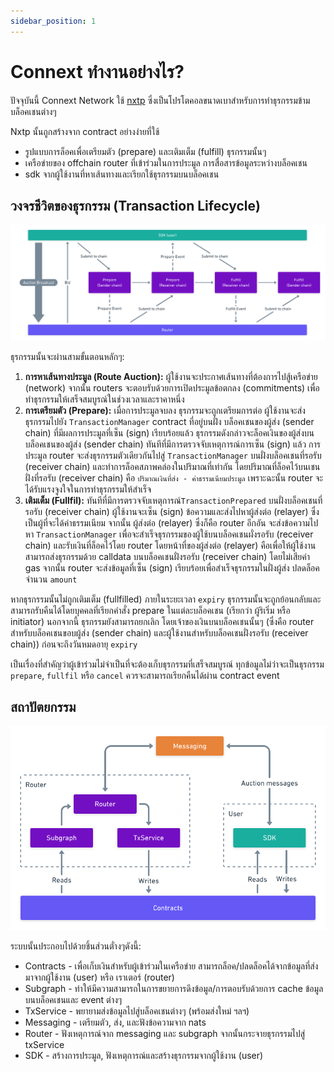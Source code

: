 ```yaml
---
sidebar_position: 1
---
```


# Connext ทำงานอย่างไร?

ปัจจุบันนี้ Connext Network ใช้ [nxtp](https://github.com/connext/nxtp) ซึ่งเป็นโปรโตคอลขนาดเบาสำหรับการทำธุรกรรมข้ามบล็อคเชนต่างๆ

Nxtp นั้นถูกสร้างจาก contract อย่างง่ายที่ใช้ 
- รูปแบบการล็อคเพื่อเตรียมตัว (prepare) และเติมเต็ม (fulfill) ธุรกรรมนั้นๆ 
- เครือข่ายของ offchain router ที่เข้าร่วมในการประมูล การสื่อสารข้อมูลระหว่างบล็อคเชน
- sdk จากผู้ใช้งานที่หาเส้นทางและเรียกใช้ธุรกรรมบนบล็อคเชน

## วงจรชีวิตของธุรกรรม (Transaction Lifecycle)

![HighLevelFlow](/img/background/HighLevelFlow.png)

ธุรกรรมนั้นจะผ่านสามขั้นตอนหลักๆ:

1. **การหาเส้นทางประมูล (Route Auction):** ผู้ใช้งานจะประกาศเส้นทางที่ต้องการไปสู้เครือข่าย (network) จากนั้น routers จะตอบรับด้วยการเปิดประมูลข้อตกลง (commitments) เพื่อทำธุรกรรมให้เสร็จสมบูรณ์ในช่วงเวลาและราคาหนึ่ง
2. **การเตรียมตัว (Prepare):** เมื่อการประมูลจบลง ธุรกรรมจะถูกเตรียมการต่อ ผู้ใช้งานจะส่งธุรกรรมไปยัง `TransactionManager` contract ที่อยู่บนฝั่ง บล็อคเชนของผู้ส่ง (sender chain) ที่มีผลการประมูลที่เซ็น (sign) เรียบร้อยแล้ว ธุรกรรมดังกล่าวจะล็อคเงินของผู้ส่งบนบล็อคเชนของผู้ส่ง (sender chain) ทันทีที่มีการตรวจจับเหตุการณ์การเซ็น (sign) แล้ว การประมูล router จะส่งธุรกรรมตัวเดียวกันไปสู่ `TransactionManager` บนฝั่งบล็อคเชนที่รอรับ (receiver chain) และทำการล็อคสภาพคล่องในปริมาณที่เท่ากัน โดยปริมาณที่ล็อคไว้บนเชนฝั่งที่รอรับ (receiver chain) คือ `ปริมาณเงินที่ส่ง - ค่าธรรมเนียมประมูล` เพราะฉะนั้น router จะได้รับแรงจูงใจในการทำธุรกรรมให้สำเร็จ
3. **เติมเต็ม (Fullfil):** ทันทีที่มีการตรวจจับเหตุการณ์​ `TransactionPrepared` บนฝั่งบล็อคเชนที่รอรับ (receiver chain) ผู้ใช้งานจะเซ็น (sign) ข้อความและส่งไปหาผู้ส่งต่อ (relayer) ซึ่งเป็นผู้ที่จะได้ค่าธรรมเนียม จากนั้น ผู้ส่งต่อ (relayer) ซึ่งก็คือ router อีกอัน จะส่งข้อความไปหา `TransactionManager` เพื่อจะสำเร็จธุรกรรมของผู้ใช้บนบล็อคเชนผั่งรอรับ (receiver chain) และรับเงินที่ล็อคไว้โดย router โดยหน้าที่ของผู้ส่งต่อ (relayer) คือเพื่อให้ผู้ใช้งานสามารถส่งธุรกรรมด้วย calldata บนบล็อคเชนฝั่งรอรับ (receiver chain) โดยไม่เสียค่า gas จากนั้น router จะส่งข้อมูลที่เซ็น (sign) เรียบร้อยเพื่อสำเร็จธุรกรรมในฝั่งผู้ส่ง ปลดล็อคจำนวน `amount`

หากธุรกรรมนั้นไม่ถูกเติมเต็ม (fullfilled) ภายในระยะเวลา `expiry` ธุรกรรมนั้นจะถูกย้อนกลับและสามารถรับคืนได้โดยบุคคลที่เรียกคำสั่ง prepare ในแต่ละบล็อคเชน (เรียกว่า ผู้ริเริ่ม หรือ initiator) นอกจากนี้ ธุรกรรมยังสามารถยกเลิก โดยเจ้าของเงินบนบล็อคเชนนั้นๆ (ซึ่งคือ router สำหรับบล็อคเชนขอบผู้ส่ง (sender chain) และผู้ใช้งานสำหรับบล็อคเชนฝั่งรอรับ (receiver chain)) ก่อนจะถึงวันหมดอายุ `expiry`

เป็นเรื่องที่สำคัญว่าผู้เข้าร่วมไม่จำเป็นที่จะต้องเก็บธุรกรรมที่เสร็จสมบูรณ์ ทุกข้อมูลไม่ว่าจะเป็นธุรกรรม `prepare`, `fullfil` หรือ `cancel` ควรจะสามารถเรียกคืนได้ผ่าน contract event

## สถาปัตยกรรม

![Architecture](/img/background/Architecture.png)

ระบบนั้นประกอบไปด้วยชิ้นส่วนตั่างๆดังนี้:

- Contracts - เพื่อเก็บเงินสำหรับผู้เข้าร่วมในเครือข่าย สามารถล็อค/ปลดล็อคได้จากข้อมูลที่ส่งมาจากผู้ใช้งาน (user) หรือ เราเตอร์ (router)
- Subgraph - ทำให้มีความสามารถในการขยายการดึงข้อมูล/การตอบรับด้วยการ cache ข้อมูลบนบล็อคเชนและ event ต่างๆ
- TxService - พยายามส่งข้อมูลไปสู่บล็อคเชนต่างๆ (พร้อมส่งใหม่ ฯลฯ)
- Messaging - เตรียมตัว, ส่ง, และฟังข้อความจาก nats
- Router - ฟังเหตุการณ์จาก messaging และ subgraph จากนั้นกระจายธุรกรรมไปสู่ txService
- SDK - สร้างการประมูล, ฟังเหตุการณ์และสร้างธุรกรรมจากผู้ใช้งาน (user)